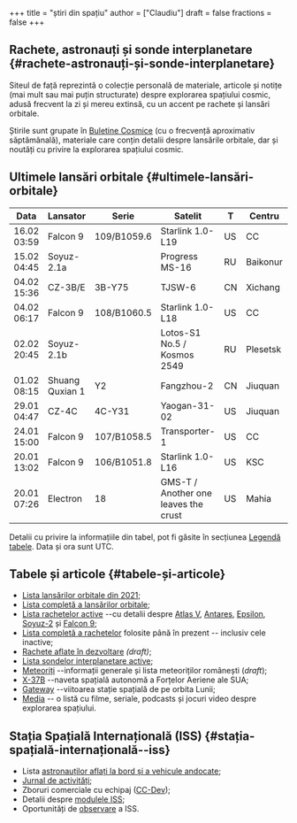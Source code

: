 +++
title = "știri din spațiu"
author = ["Claudiu"]
draft = false
fractions = false
+++

## Rachete, astronauți și sonde interplanetare {#rachete-astronauți-și-sonde-interplanetare}

Siteul de față reprezintă o colecție personală de materiale, articole și notițe (mai mult sau mai puțin structurate) despre explorarea spațiului cosmic, adusă frecvent la zi și mereu extinsă, cu un accent pe rachete și lansări orbitale.

Știrile sunt grupate în [Buletine Cosmice](/bul) (cu o frecvență aproximativ săptămânală), materiale care conțin detalii despre lansările orbitale, dar și noutăți cu privire la explorarea spațiului cosmic.


## Ultimele lansări orbitale {#ultimele-lansări-orbitale}

| Data        | Lansator        | Serie       | Satelit                              | T  | Centru   | Rampă | R. | Bul             |
|-------------|-----------------|-------------|--------------------------------------|----|----------|-------|----|-----------------|
| 16.02 03:59 | Falcon 9        | 109/B1059.6 | Starlink 1.0-L19                     | US | CC       | LC40  | S  | [106](/bul/106) |
| 15.02 04:45 | Soyuz-2.1a      |             | Progress MS-16                       | RU | Baikonur | 31/6  | S  | [106](/bul/106) |
| 04.02 15:36 | CZ-3B/E         | 3B-Y75      | TJSW-6                               | CN | Xichang  | LC3   | S  | [105](/bul/105) |
| 04.02 06:17 | Falcon 9        | 108/B1060.5 | Starlink 1.0-L18                     | US | CC       | LC40  | S  | [105](/bul/105) |
| 02.02 20:45 | Soyuz-2.1b      |             | Lotos-S1 No.5 / Kosmos 2549          | RU | Plesetsk | 43/4  | S  | [105](/bul/105) |
| 01.02 08:15 | Shuang Quxian 1 | Y2          | Fangzhou-2                           | CN | Jiuquan  | LA4   | F  | [105](/bul/105) |
| 29.01 04:47 | CZ-4C           | 4C-Y31      | Yaogan-31-02                         | US | Jiuquan  | SLS2  | S  | [104](/bul/104) |
| 24.01 15:00 | Falcon 9        | 107/B1058.5 | Transporter-1                        | US | CC       | LC40  | S  | [104](/bul/104) |
| 20.01 13:02 | Falcon 9        | 106/B1051.8 | Starlink 1.0-L16                     | US | KSC      | LC39A | S  | [104](/bul/104) |
| 20.01 07:26 | Electron        | 18          | GMS-T / Another one leaves the crust | US | Mahia    | LC1   | S  | [104](/bul/104) |

Detalii cu privire la informațiile din tabel, pot fi găsite în secțiunea [Legendă tabele](/t/legenda_tabele). Data și ora sunt UTC.


## Tabele și articole {#tabele-și-articole}

-   [Lista lansărilor orbitale din 2021](/t/l2021);
-   [Lista completă a lansărilor orbitale](/t/lansari);
-   [Lista rachetelor active](/r/rachete_active) --cu detalii despre [Atlas V](/r/atlasv), [Antares](/r/antares), [Epsilon](/r/epsilon), [Soyuz-2](/r/soyuz-2) și [Falcon 9](/r/falcon9);
-   [Lista completă a rachetelor](/r/rachete) folosite până în prezent -- inclusiv cele inactive;
-   [Rachete aflate în dezvoltare](/r/viitor) _(draft)_;
-   [Lista sondelor interplanetare active](/m/sonde);
-   [Meteoriți](/m/meteoriti) --informații generale și lista meteoriților românești (_draft_);
-   [X-37B](/m/x37b) --naveta spațială autonomă a Forțelor Aeriene ale SUA;
-   [Gateway](/m/gateway) --viitoarea stație spațială de pe orbita Lunii;
-   [Media](/m/media) -- o listă cu filme, seriale, podcasts și jocuri video despre explorarea spațiului.


## Stația Spațială Internațională (ISS) {#stația-spațială-internațională--iss}

-   Lista [astronauților aflați la bord și a vehicule andocate](/iss/iss/);
-   [Jurnal de activități](/iss/jurnal);
-   Zboruri comerciale cu echipaj ([CC-Dev](/iss/ccdev));
-   Detalii despre [modulele ISS](/iss/module);
-   Oportunități de [observare](https://www.heavens-above.com/PassSummary.aspx?satid=25544&lat=46.7712&lng=23.6236&loc=Cluj-Napoca&alt=0&tz=EET) a ISS.